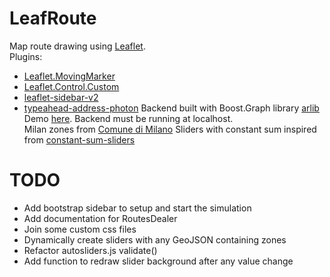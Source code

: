 # LeafRoute
Map route drawing using [Leaflet](https://github.com/Leaflet/Leaflet).  
Plugins:

- [Leaflet.MovingMarker](https://github.com/ewoken/Leaflet.MovingMarker)
- [Leaflet.Control.Custom](https://github.com/yigityuce/Leaflet.Control.Custom)
- [leaflet-sidebar-v2](https://github.com/nickpeihl/leaflet-sidebar-v2)  
- [typeahead-address-photon](https://github.com/komoot/typeahead-address-photon)
Backend built with Boost.Graph library [arlib](https://github.com/leonardoarcari/arlib)  
Demo [here](https://bebora.github.io/LeafRoute/route.html). Backend must be running at localhost.  
Milan zones from [Comune di Milano](https://geoportale.comune.milano.it/ATOM/SIT/Municipi/Municipi_Dataset_1.xml)
Sliders with constant sum inspired from [constant-sum-sliders](https://github.com/jacobsolomon15/constant-sum-sliders)  
# TODO
- Add bootstrap sidebar to setup and start the simulation
- Add documentation for RoutesDealer
- Join some custom css files
- Dynamically create sliders with any GeoJSON containing zones
- Refactor autosliders.js validate()
- Add function to redraw slider background after any value change

